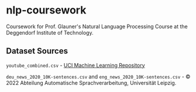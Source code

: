 # nlp-coursework

Coursework for Prof. Glauner's Natural Language Processing Course at the Deggendorf Institute of Technology.

## Dataset Sources

`youtube_combined.csv` - [UCI Machine Learning Repository](https://archive.ics.uci.edu/ml/datasets/YouTube+Spam+Collection)

`deu_news_2020_10K-sentences.csv` and `eng_news_2020_10K-sentences.csv` - © 2022 Abteilung Automatische Sprachverarbeitung, Universität Leipzig.
